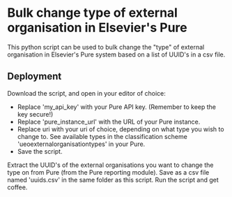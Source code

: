 # Bulk change type of external organisation in Elsevier's Pure

This python script can be used to bulk change the "type" of external organisation in Elsevier's Pure system based on a list of UUID's in a csv file. 

## Deployment

Download the script, and open in your editor of choice: 
- Replace 'my_api_key' with your Pure API key. (Remember to keep the key secure!)
- Replace 'pure_instance_url' with the URL of your Pure instance.
- Replace uri with your uri of choice, depending on what type you wish to change to. See available types in the classification scheme 'ueoexternalorganisationtypes' in your Pure.
- Save the script. 

Extract the UUID's of the external organisations you want to change the type on from Pure (from the Pure reporting module). Save as a csv file named 'uuids.csv' in the same folder as this script. Run the script and get coffee. 
